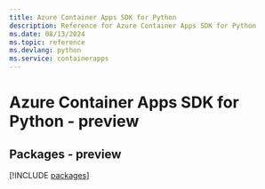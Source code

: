 ```yaml
---
title: Azure Container Apps SDK for Python
description: Reference for Azure Container Apps SDK for Python
ms.date: 08/13/2024
ms.topic: reference
ms.devlang: python
ms.service: containerapps
---
```

# Azure Container Apps SDK for Python - preview
## Packages - preview
[!INCLUDE [packages](container-apps-index.md)]
